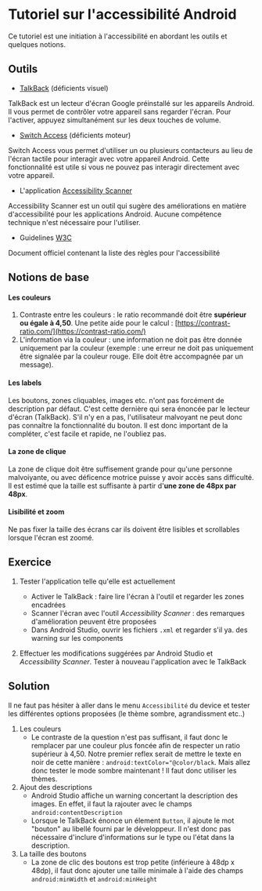 # Tutoriel sur l'accessibilité Android

Ce tutoriel est une initiation à l'accessibilité en abordant les outils et quelques notions.

## Outils

- [TalkBack](https://support.google.com/accessibility/android/answer/6283677) (déficients visuel)

TalkBack est un lecteur d'écran Google préinstallé sur les appareils Android. Il vous permet de contrôler votre appareil sans regarder l'écran. 
Pour l'activer, appuyez simultanément sur les deux touches de volume.

- [Switch Access](https://support.google.com/accessibility/android/answer/6122836) (déficients moteur) 

Switch Access vous permet d'utiliser un ou plusieurs contacteurs au lieu de l'écran tactile pour interagir avec votre appareil Android. Cette fonctionnalité est utile si vous ne pouvez pas interagir directement avec votre appareil.

- L'application [Accessibility Scanner](https://play.google.com/store/apps/details?id=com.google.android.apps.accessibility.auditor)

Accessibility Scanner est un outil qui sugère des améliorations en matière d'accessibilité pour les applications Android. Aucune compétence technique n'est nécessaire pour l'utiliser.

- Guidelines [W3C](https://www.w3.org/Translations/WCAG20-fr/)

Document officiel contenant la liste des règles pour l'accessibilité

## Notions de base

#### Les couleurs
1. Contraste entre les couleurs : le ratio recommandé doit être **supérieur ou égale à 4,50**. Une petite aide pour le calcul : [https://contrast-ratio.com/](https://contrast-ratio.com/)
2. L'information via la couleur : une information ne doit pas être donnée uniquement par la couleur (exemple : une erreur ne doit pas uniquement être signalée par la couleur rouge. Elle doit être accompagnée par un message).

#### Les labels
Les boutons, zones cliquables, images etc. n'ont pas forcément de description par défaut. C'est cette dernière qui sera énoncée par le lecteur d'écran (TalkBack). S'il n'y en a pas, l'utilisateur malvoyant ne peut donc pas connaître la fonctionnalité du bouton. Il est donc important de la compléter, c'est facile et rapide, ne l'oubliez pas.

#### La zone de clique 
La zone de clique doit être suffisement grande pour qu'une personne malvoiyante, ou avec déficence motrice puisse y avoir accès sans difficulté.
Il est estimé que la taille est suffisante à partir d'**une zone de 48px par 48px**.

#### Lisibilité et zoom
Ne pas fixer la taille des écrans car ils doivent être lisibles et scrollables lorsque l'écran est zoomé.

## Exercice

1. Tester l'application telle qu'elle est actuellement
    - Activer le TalkBack : faire lire l'écran à l'outil et regarder les zones encadrées
    - Scanner l'écran avec l'outil *Accessibility Scanner* : des remarques d'amélioration peuvent être proposées
    - Dans Android Studio, ouvrir les fichiers `.xml` et regarder s'il ya. des warning sur les components

2. Effectuer les modifications suggérées par Android Studio et *Accessibility Scanner*. Tester à nouveau l'application avec le TalkBack

## Solution

Il ne faut pas hésiter à aller dans le menu `Accessibilité` du device et tester les différentes options proposées (le thème sombre, agrandissment etc..)

1. Les couleurs
    - Le contraste de la question n'est pas suffisant, il faut donc le remplacer par une couleur plus foncée afin de respecter un ratio supérieur à 4,50. 
    Notre premier reflex serait de mettre le texte en noir de cette manière :  `android:textColor="@color/black`. Mais allez donc tester le mode sombre maintenant ! Il faut donc utiliser les thèmes.
2. Ajout des descriptions
    - Android Studio affiche un warning concertant la description des images. En effet, il faut la rajouter avec le champs `android:contentDescription`
    - Lorsque le TalkBack énonce un élement `Button`, il ajoute le mot "bouton" au libellé fourni par le développeur. Il n'est donc pas nécessaire d'inclure d'informations sur le type ou l'état dans la description.
3. La taille des boutons
    - La zone de clic des boutons est trop petite (inférieure à 48dp x 48dp), il faut donc ajouter une taille minimale à l'aide des champs `android:minWidth` et `android:minHeight`
